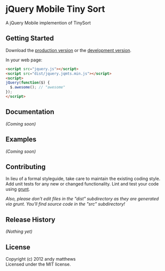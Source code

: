 # jQuery Mobile Tiny Sort

A jQuery Mobile implemention of TinySort

## Getting Started
Download the [production version][min] or the [development version][max].

[min]: https://raw.github.com/commadelimited/jquery.jqmts/master/dist/jquery.jqmts.min.js
[max]: https://raw.github.com/commadelimited/jquery.jqmts/master/dist/jquery.jqmts.js

In your web page:

```html
<script src="jquery.js"></script>
<script src="dist/jquery.jqmts.min.js"></script>
<script>
jQuery(function($) {
  $.awesome(); // "awesome"
});
</script>
```

## Documentation
_(Coming soon)_

## Examples
_(Coming soon)_

## Contributing
In lieu of a formal styleguide, take care to maintain the existing coding style. Add unit tests for any new or changed functionality. Lint and test your code using [grunt](https://github.com/cowboy/grunt).

_Also, please don't edit files in the "dist" subdirectory as they are generated via grunt. You'll find source code in the "src" subdirectory!_

## Release History
_(Nothing yet)_

## License
Copyright (c) 2012 andy matthews  
Licensed under the MIT license.
